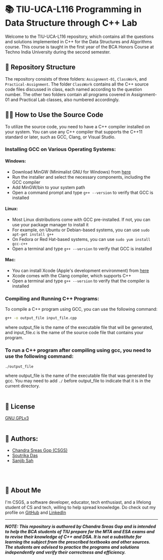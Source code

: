 # 📚 TIU-UCA-L116 Programming in Data Structure through C++ Lab

Welcome to the TIU-UCA-L116 repository, which contains all the questions and solutions implemented in C++ for the Data Structures and Algorithms course. This course is taught in the first year of the BCA Honors Course at Techno India University during the second semester.

## 📂 Repository Structure

The repository consists of three folders: `Assignment-01`, `ClassWork`, and `Practical-Assignment`. The folder `ClassWork` contains all the C++ source code files discussed in class, each named according to the question number. The other two folders contain all programs covered in Assignment-01 and Practical Lab classes, also numbered accordingly.

## 🧑‍💻 How to Use the Source Code

To utilize the source code, you need to have a C++ compiler installed on your system. You can use any C++ compiler that supports the C++11 standard or later, such as GCC, Clang, or Visual Studio.

### Installing GCC on Various Operating Systems:

#### Windows:

- Download MinGW (Minimalist GNU for Windows) from [here](https://sourceforge.net/projects/mingw/)
- Run the installer and select the necessary components, including the GCC compiler
- Add MinGW/bin to your system path
- Open a command prompt and type `g++ --version` to verify that GCC is installed

#### Linux:

- Most Linux distributions come with GCC pre-installed. If not, you can use your package manager to install it
- For example, on Ubuntu or Debian-based systems, you can use `sudo apt-get install g++`
- On Fedora or Red Hat-based systems, you can use `sudo yum install gcc-c++`
- Open a terminal and type `g++ --version` to verify that GCC is installed

#### Mac:

- You can install Xcode (Apple's development environment) from [here](https://developer.apple.com/xcode/)
- Xcode comes with the Clang compiler, which supports C++
- Open a terminal and type `g++ --version` to verify that the compiler is installed

### Compiling and Running C++ Programs:

To compile a C++ program using GCC, you can use the following command:

```bash
g++ -o output_file input_file.cpp
```
where output_file is the name of the executable file that will be generated, and input_file.c is the name of the source code file that contains your program.

### To run a C++ program after compiling using gcc, you need to use the following command:

```bash
./output_file
```

where output_file is the name of the executable file that was generated by gcc. You may need to add `./` before output_file to indicate that it is in the current directory.
<br>
<br>
## 📜 License

[GNU GPLv3](https://choosealicense.com/licenses/gpl-3.0/)
<br>
<br>

## 👥 Authors:

- [Chandra Sreas Gop (CSGS)](https://www.github.com/sreasgop)
- [Soutrika Das](https://www.github.com/soutrikadas)
- [Sanjib Sah](https://www.github.com/sksatyam)
<br>
<br>

## 🚀 About Me
I'm CSGS, a software developer, educator, tech enthusiast, and a lifelong student of CS and tech, willing to help spread knowledge. Do check out my profile on [GitHub](https://github.com/sreasgop) and [LinkedIn](https://linkedin.com/in/chandrasreasgop)

---
***NOTE: This repository is authored by Chandra Sreas Gop and is intended to help the BCA students of TIU prepare for the MTA and ESA exams and to revise their knowledge of C++ and DSA. It is not a substitute for learning the subject from the prescribed textbooks and other sources. The students are advised to practice the programs and solutions independently and verify their correctness and efficiency.***
